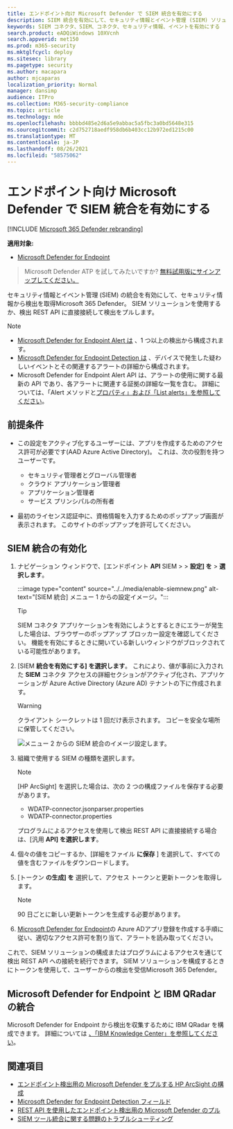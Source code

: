 ```yaml
---
title: エンドポイント向け Microsoft Defender で SIEM 統合を有効にする
description: SIEM 統合を有効にして、セキュリティ情報とイベント管理 (SIEM) ソリューションで検出を受け取る。
keywords: SIEM コネクタ、SIEM、コネクタ、セキュリティ情報、イベントを有効にする
search.product: eADQiWindows 10XVcnh
search.appverid: met150
ms.prod: m365-security
ms.mktglfcycl: deploy
ms.sitesec: library
ms.pagetype: security
ms.author: macapara
author: mjcaparas
localization_priority: Normal
manager: dansimp
audience: ITPro
ms.collection: M365-security-compliance
ms.topic: article
ms.technology: mde
ms.openlocfilehash: bbbbd485e2d6a5e9abbac5a5fbc3a0bd5648e315
ms.sourcegitcommit: c2d752718aedf958db6b403cc12b972ed1215c00
ms.translationtype: MT
ms.contentlocale: ja-JP
ms.lasthandoff: 08/26/2021
ms.locfileid: "58575062"
---
```

# <a name="enable-siem-integration-in-microsoft-defender-for-endpoint"></a>エンドポイント向け Microsoft Defender で SIEM 統合を有効にする

[!INCLUDE [Microsoft 365 Defender rebranding](../../includes/microsoft-defender.md)]

**適用対象:**
- [Microsoft Defender for Endpoint](https://go.microsoft.com/fwlink/?linkid=2154037)


> Microsoft Defender ATP を試してみたいですか? [無料試用版にサインアップしてください。](https://signup.microsoft.com/create-account/signup?products=7f379fee-c4f9-4278-b0a1-e4c8c2fcdf7e&ru=https://aka.ms/MDEp2OpenTrial?ocid=docs-wdatp-enablesiem-abovefoldlink)

セキュリティ情報とイベント管理 (SIEM) の統合を有効にして、セキュリティ情報から検出を取得Microsoft 365 Defender。 SIEM ソリューションを使用するか、検出 REST API に直接接続して検出をプルします。

>[!NOTE]
>- [Microsoft Defender for Endpoint Alert は](alerts.md) 、1 つ以上の検出から構成されます。
>- [Microsoft Defender for Endpoint Detection は](api-portal-mapping.md) 、デバイスで発生した疑わしいイベントとその関連するアラートの詳細から構成されます。
>- Microsoft Defender for Endpoint Alert API は、アラートの使用に関する最新の API であり、各アラートに関連する証拠の詳細な一覧を含む。 詳細については、「Alert メソッドと[プロパティ」および「List alerts」](alerts.md)[を参照してください](get-alerts.md)。

## <a name="prerequisites"></a>前提条件

- この設定をアクティブ化するユーザーには、アプリを作成するためのアクセス許可が必要です(AAD Azure Active Directory)。 これは、次の役割を持つユーザーです。 

  - セキュリティ管理者とグローバル管理者
  - クラウド アプリケーション管理者
  - アプリケーション管理者
  - サービス プリンシパルの所有者

- 最初のライセンス認証中に、資格情報を入力するためのポップアップ画面が表示されます。 このサイトのポップアップを許可してください。

## <a name="enabling-siem-integration"></a>SIEM 統合の有効化 

1. ナビゲーション ウィンドウで、[エンドポイント **API** SIEM  >    >  **設定] を**  >  **選択します**。

      :::image type="content" source="../../media/enable-siemnew.png" alt-text="[SIEM 統合] メニュー 1 からの設定イメージ。":::

      >[!TIP]
      >SIEM コネクタ アプリケーションを有効にしようとするときにエラーが発生した場合は、ブラウザーのポップアップ ブロッカー設定を確認してください。 機能を有効にするときに開いている新しいウィンドウがブロックされている可能性があります。 

2. [SIEM **統合を有効にする] を選択します**。 これにより、値が事前に入力された **SIEM** コネクタ アクセスの詳細セクションがアクティブ化され、アプリケーションが Azure Active Directory (Azure AD) テナントの下に作成されます。

    > [!WARNING]
    >クライアント シークレットは 1 回だけ表示されます。 コピーを安全な場所に保管してください。<br>
     

    ![メニュー 2 からの SIEM 統合のイメージ設定します。](images/siem_details.png)

3. 組織で使用する SIEM の種類を選択します。

   > [!NOTE]
   > [HP ArcSight] を選択した場合は、次の 2 つの構成ファイルを保存する必要があります。<br>
   > - WDATP-connector.jsonparser.properties
   > - WDATP-connector.properties <br>

   プログラムによるアクセスを使用して検出 REST API に直接接続する場合は、[汎用 **API] を選択します**。

4. 個々の値をコピーするか、[詳細をファイル **に保存** ] を選択して、すべての値を含むファイルをダウンロードします。

5. [トークン **の生成] を** 選択して、アクセス トークンと更新トークンを取得します。
  
   > [!NOTE]
   > 90 日ごとに新しい更新トークンを生成する必要があります。 

6. [Microsoft Defender for Endpoint](/microsoft-365/security/defender-endpoint/exposed-apis-create-app-webapp)の Azure ADアプリ登録を作成する手順に従い、適切なアクセス許可を割り当て、アラートを読み取ってください。

これで、SIEM ソリューションの構成またはプログラムによるアクセスを通じて検出 REST API への接続を続行できます。 SIEM ソリューションを構成するときにトークンを使用して、ユーザーからの検出を受信Microsoft 365 Defender。

## <a name="integrate-microsoft-defender-for-endpoint-with-ibm-qradar"></a>Microsoft Defender for Endpoint と IBM QRadar の統合 
Microsoft Defender for Endpoint から検出を収集するために IBM QRadar を構成できます。 詳細については [、「IBM Knowledge Center」を参照してください](https://www.ibm.com/support/knowledgecenter/SS42VS_DSM/c_dsm_guide_MS_Win_Defender_ATP_overview.html?cp=SS42VS_7.3.1)。

## <a name="see-also"></a>関連項目
- [エンドポイント検出用の Microsoft Defender をプルする HP ArcSight の構成](configure-arcsight.md)
- [Microsoft Defender for Endpoint Detection フィールド](api-portal-mapping.md)
- [REST API を使用したエンドポイント検出用の Microsoft Defender のプル](pull-alerts-using-rest-api.md)
- [SIEM ツール統合に関する問題のトラブルシューティング](troubleshoot-siem.md)
